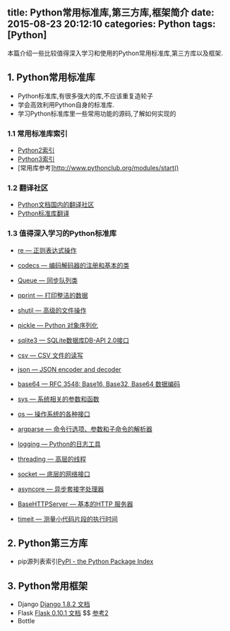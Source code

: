 title: Python常用标准库,第三方库,框架简介
date: 2015-08-23 20:12:10
categories: Python
tags: [Python]
---

本篇介绍一些比较值得深入学习和使用的Python常用标准库,第三方库以及框架.

<!-- more -->

## 1. Python常用标准库

- Python标准库,有很多强大的库,不应该重复造轮子
- 学会高效利用Python自身的标准库.
- 学习Python标准库里一些常用功能的源码,了解如何实现的

### 1.1 常用标准库索引
- [Python2索引](http://python.usyiyi.cn/python_278/library/index.html)
- [Python3索引](http://docspy3zh.readthedocs.org/en/latest/library/index.html)
- [常用库参考]http://www.pythonclub.org/modules/start()


### 1.2 翻译社区
- [Python文档国内的翻译社区](http://www.pythondoc.com/)
- [Python标准库翻译](http://python.usyiyi.cn/)

### 1.3 值得深入学习的Python标准库

- [re — 正则表达式操作]()
- [codecs — 编码解码器的注册和基本的类]()
- [Queue — 同步队列类]()
- [pprint — 打印整洁的数据]()
- [shutil — 高级的文件操作]()

- [pickle — Python 对象序列化]()
- [sqlite3 — SQLite数据库DB-API 2.0接口]()
- [csv — CSV 文件的读写]()
- [json — JSON encoder and decoder]()
- [base64 — RFC 3548: Base16, Base32, Base64 数据编码]()

- [sys — 系统相关的参数和函数]()
- [os — 操作系统的各种接口]()
- [argparse — 命令行选项、参数和子命令的解析器]()
- [logging — Python的日志工具]()

- [threading — 高层的线程]()
- [socket — 底层的网络接口]()
- [asyncore — 异步套接字处理器]()
- [BaseHTTPServer — 基本的HTTP 服务器]()

- [timeit — 测量小代码片段的执行时间]()


## 2. Python第三方库
- pip源列表索引[PyPI - the Python Package Index](https://pypi.python.org/pypi)



## 3. Python常用框架

- Django [Django 1.8.2 文档](http://python.usyiyi.cn/django/index.html)
- Flask [Flask 0.10.1 文档](http://docs.jinkan.org/docs/flask/index.html) $$ [参考2](http://www.pythondoc.com/flask/index.html)
- Bottle []()
